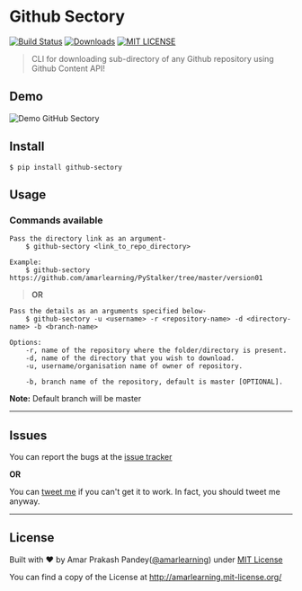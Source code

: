 # Github Sectory

[![Build Status](https://travis-ci.org/amarlearning/Github-Sectory.svg?branch=master)](https://travis-ci.org/amarlearning/Github-Sectory/)
[![Downloads](https://pepy.tech/badge/github-sectory)](https://pepy.tech/project/github-sectory)
[![MIT LICENSE](https://img.shields.io/pypi/l/pyzipcode-cli.svg)](http://amarlearning.mit-license.org/)

> CLI for downloading sub-directory of any Github repository using Github Content API!

## Demo

![Demo GitHub Sectory](https://www.amarpandey.me/projects/images/github-sectory.gif)

## Install

```
$ pip install github-sectory
```

## Usage

### Commands available

```
Pass the directory link as an argument-
	$ github-sectory <link_to_repo_directory>

Example:
	$ github-sectory https://github.com/amarlearning/PyStalker/tree/master/version01

```

> **OR**

```
Pass the details as an arguments specified below-
	$ github-sectory -u <username> -r <repository-name> -d <directory-name> -b <branch-name>

Options:
	-r, name of the repository where the folder/directory is present.
	-d, name of the directory that you wish to download.
	-u, username/organisation name of owner of repository.

	-b, branch name of the repository, default is master [OPTIONAL].
```

**Note:** Default branch will be master

---

## Issues

You can report the bugs at the [issue tracker](https://github.com/amarlearning/Github-Sectory/issues)

**OR**

You can [tweet me](https://twitter.com/iamarpandey) if you can't get it to work. In fact, you should tweet me anyway.

---

## License

Built with ♥ by Amar Prakash Pandey([@amarlearning](http://github.com/amarlearning)) under [MIT License](http://amarlearning.mit-license.org/)

You can find a copy of the License at http://amarlearning.mit-license.org/
